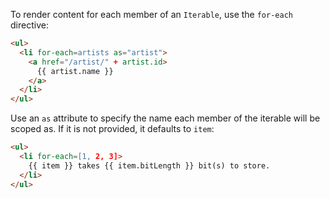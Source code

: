 To render content for each member of an `Iterable`, use the `for-each` directive:

```html
<ul>
  <li for-each=artists as="artist">
    <a href="/artist/" + artist.id>
      {{ artist.name }}
    </a>
  </li>
</ul>
```

Use an `as` attribute to specify the name each member of the iterable will be scoped as.
If it is not provided, it defaults to `item`:

```html
<ul>
  <li for-each=[1, 2, 3]>
    {{ item }} takes {{ item.bitLength }} bit(s) to store.
  </li>
</ul>
```
